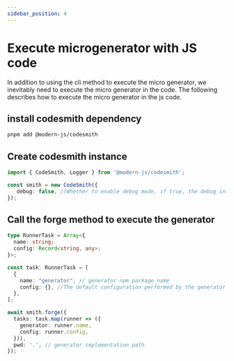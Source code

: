 ```yaml
---
sidebar_position: 4
---
```



# Execute microgenerator with JS code

In addition to using the cli method to execute the micro generator, we inevitably need to execute the micro generator in the code. The following describes how to execute the micro generator in the js code.

## install codesmith dependency

```bash
pnpm add @modern-js/codesmith
```

## Create codesmith instance

```typescript
import { CodeSmith, Logger } from '@modern-js/codesmith';

const smith = new CodeSmith({
   debug: false, //Whether to enable debug mode, if true, the debug information in the generator will be displayed
});
```

## Call the forge method to execute the generator

```typescript
type RunnerTask = Array<{
  name: string;
  config: Record<string, any>;
}>;

const task: RunnerTask = [
  {
    name: "generator", // generator npm package name
    config: {}, //The default configuration performed by the generator
  },
];

await smith.forge({
  tasks: task.map(runner => ({
    generator: runner.name,
    config: runner.config,
  })),
  pwd: '.', // generator implementation path
});
```

